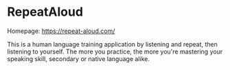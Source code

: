 # RepeatAloud

Homepage: https://repeat-aloud.com/

This is a human language training application by listening and repeat, then listening to yourself. The more you practice, the more you're mastering your speaking skill, secondary or native language alike.
